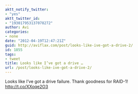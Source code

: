 ```yaml
---
aktt_notify_twitter:
- "yes"
aktt_twitter_id:
- "193017953137078272"
author: Avi
categories:
- none
date: "2012-04-19T12:47:21Z"
guid: http://aviflax.com/post/looks-like-ive-got-a-drive-2/
id: 1855
tags:
- tweet
title: Looks like I’ve got a drive …
url: /post/looks-like-ive-got-a-drive-2/
---
```

Looks like I’ve got a drive failure. Thank goodness for RAID-1! <a href="http://t.co/XXoqe2O3" rel="nofollow">http://t.co/XXoqe2O3</a>